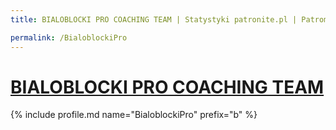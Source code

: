```yaml
---
title: BIALOBLOCKI PRO COACHING TEAM | Statystyki patronite.pl | Patromierz

permalink: /BialoblockiPro
---
```


# [BIALOBLOCKI PRO COACHING TEAM](https://patronite.pl/BialoblockiPro)

{% include profile.md name="BialoblockiPro" prefix="b" %}
